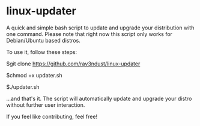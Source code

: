 # linux-updater
A quick and simple bash script to update and upgrade your distribution with one command. 
Please note that right now this script only works for Debian/Ubuntu based distros. 

To use it, follow these steps: 

$git clone https://github.com/rav3ndust/linux-updater

$chmod +x updater.sh

$./updater.sh

...and that's it. The script will automatically update and upgrade your distro without further user interaction. 

If you feel like contributing, feel free!
